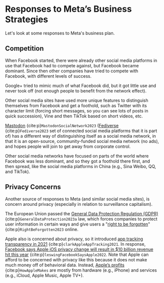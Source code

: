 # Responses to Meta’s Business Strategies

Let's look at some responses to Meta's business plan.

## Competition
When Facebook started, there were already other social media platforms in use that Facebook had to compete against, but Facebook became dominant. Since then other companies have tried to compete with Facebook, with different levels of success.

Google+ tried to mimic much of what Facebook did, but it got little use and never took off (not enough people to benefit from the network effect).

Other social media sites have used more unique features to distinguish themselves from Facebook and get a foothold, such as Twitter with its character limit (forcing short messages, so you can see lots of posts in quick succession), Vine and then TikTok based on short videos, etc.

[Mastodon](https://en.wikipedia.org/wiki/Mastodon_(social_network)) {cite:p}`MastodonSocialNetwork2023` ([Fediverse](https://en.wikipedia.org/wiki/Fediverse) {cite:p}`Fediverse2023` set of connected social media platforms that it is part of) has a different way of distinguishing itself as a social media network, in that it is an open-source, community-funded social media network (no ads), and hopes people will join to get away from corporate control.


Other social media networks have focused on parts of the world where Facebook was less dominant, and so they got a foothold there first, and then spread, like the social media platforms in China (e.g., Sina Weibo, QQ, and TikTok).

## Privacy Concerns
Another source of responses to Meta (and similar social media sites), is concern around privacy (especially in relation to surveillance capitalism).

The European Union passed the [General Data Protection Regulation (GDPR)](https://en.wikipedia.org/wiki/General_Data_Protection_Regulation) {cite:p}`GeneralDataProtection2023a` law, which forces companies to protect user information in certain ways and give users a "[right to be forgotten](https://en.wikipedia.org/wiki/Right_to_be_forgotten)" {cite:p}`RightBeForgotten2023` online.

Apple also is concerned about privacy, so it introduced [app tracking transparency in 2021](http://theverge.com/2021/12/11/22828713/apple-app-tracking-transparancy-psa-privacy-ads-cohorts) {cite:p}`clarkAppleAppTracking2021`. In response, [Facebook says Apple iOS privacy change will result in $10 billion revenue hit this year](https://www.cnbc.com/2022/02/02/facebook-says-apple-ios-privacy-change-will-cost-10-billion-this-year.html) {cite:p}`leswingFacebookSaysApple2022`. Note that Apple can afford to be concerned with privacy like this because it does not make much money off of behavioral data. Instead, [Apple’s profits](https://www.investopedia.com/how-apple-makes-money-4798689) {cite:p}`HowAppleMakes` are mostly from hardware (e.g., iPhone) and services (e.g., iCloud, Apple Music, Apple TV+).

